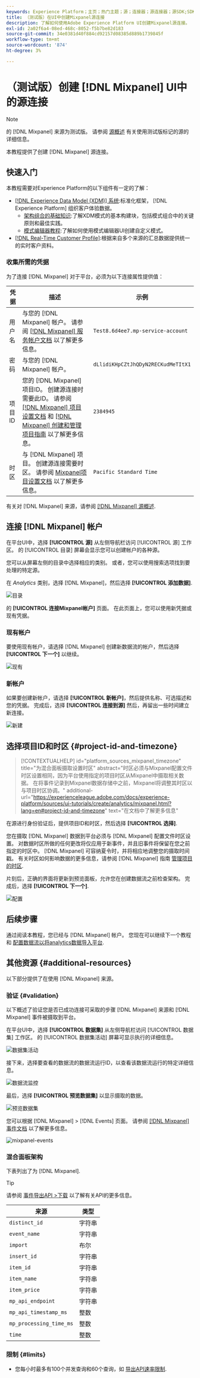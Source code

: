 ```yaml
---
keywords: Experience Platform；主页；热门主题；源；连接器；源连接器；源SDK;SDK
title: （测试版）在UI中创建Mixpanel源连接
description: 了解如何使用Adobe Experience Platform UI创建Mixpanel源连接。
exl-id: 2a02f6a4-08ed-468c-8052-f5b7be82d183
source-git-commit: 34e0381d40f884cd92157d08385d889b1739845f
workflow-type: tm+mt
source-wordcount: '874'
ht-degree: 3%

---
```


# （测试版）创建 [!DNL Mixpanel] UI中的源连接

>[!NOTE]
>
>的 [!DNL Mixpanel] 来源为测试版。 请参阅 [源概述](../../../../home.md#terms-and-conditions) 有关使用测试版标记的源的详细信息。

本教程提供了创建 [!DNL Mixpanel] 源连接。

## 快速入门

本教程需要对Experience Platform的以下组件有一定的了解：

* [[!DNL Experience Data Model (XDM)] 系统](../../../../../xdm/home.md):标准化框架， [!DNL Experience Platform] 组织客户体验数据。
   * [架构组合的基础知识](../../../../../xdm/schema/composition.md):了解XDM模式的基本构建块，包括模式组合中的关键原则和最佳实践。
   * [模式编辑器教程](../../../../../xdm/tutorials/create-schema-ui.md):了解如何使用模式编辑器UI创建自定义模式。
* [[!DNL Real-Time Customer Profile]](../../../../../profile/home.md):根据来自多个来源的汇总数据提供统一的实时客户资料。

### 收集所需的凭据

为了连接 [!DNL Mixpanel] 对于平台，必须为以下连接属性提供值：

| 凭据 | 描述 | 示例 |
| --- | --- | --- |
| 用户名 | 与您的 [!DNL Mixpanel] 帐户。 请参阅 [[!DNL Mixpanel] 服务帐户文档](https://developer.mixpanel.com/reference/service-accounts#authenticating-with-a-service-account) 以了解更多信息。 | `Test8.6d4ee7.mp-service-account` |
| 密码 | 与您的 [!DNL Mixpanel] 帐户。 | `dLlidiKHpCZtJhQDyN2RECKudMeTItX1` |
| 项目ID | 您的 [!DNL Mixpanel] 项目ID。 创建源连接时需要此ID。 请参阅 [[!DNL Mixpanel] 项目设置文档](https://help.mixpanel.com/hc/en-us/articles/115004490503-Project-Settings) 和 [[!DNL Mixpanel] 创建和管理项目指南](https://help.mixpanel.com/hc/en-us/articles/115004505106-Create-and-Manage-Projects) 以了解更多信息。 | `2384945` |
| 时区 | 与 [!DNL Mixpanel] 项目。 创建源连接需要时区。 请参阅 [Mixpanel项目设置文档](https://help.mixpanel.com/hc/en-us/articles/115004490503-Project-Settings) 以了解更多信息。 | `Pacific Standard Time` |

有关对 [!DNL Mixpanel] 来源，请参阅 [[!DNL Mixpanel] 源概述](../../../../connectors/analytics/mixpanel.md).

## 连接 [!DNL Mixpanel] 帐户

在平台UI中，选择 **[!UICONTROL 源]** 从左侧导航栏访问 [!UICONTROL 源] 工作区。 的 [!UICONTROL 目录] 屏幕会显示您可以创建帐户的各种源。

您可以从屏幕左侧的目录中选择相应的类别。 或者，您可以使用搜索选项找到要处理的特定源。

在 *Analytics* 类别，选择 [!DNL Mixpanel]，然后选择 **[!UICONTROL 添加数据]**.

![目录](../../../../images/tutorials/create/mixpanel-export-events/catalog.png)

的 **[!UICONTROL 连接Mixpanel帐户]** 页面。 在此页面上，您可以使用新凭据或现有凭据。

### 现有帐户

要使用现有帐户，请选择 [!DNL Mixpanel] 创建新数据流的帐户，然后选择 **[!UICONTROL 下一个]** 以继续。

![现有](../../../../images/tutorials/create/mixpanel-export-events/existing.png)

### 新帐户

如果要创建新帐户，请选择 **[!UICONTROL 新帐户]**，然后提供名称、可选描述和您的凭据。 完成后，选择 **[!UICONTROL 连接到源]** 然后，再留出一些时间建立新连接。

![新建](../../../../images/tutorials/create/mixpanel-export-events/new.png)

## 选择项目ID和时区 {#project-id-and-timezone}

>[!CONTEXTUALHELP]
>id="platform_sources_mixpanel_timezone"
>title="为混合面板摄取设置时区"
>abstract="时区必须与Mixpanel配置文件时区设置相同，因为平台使用指定的项目时区从Mixpanel中摄取相关数据。 在将事件记录到Mixpanel数据存储中之前，Mixpanel将调整其时区以与项目时区协调。"
>additional-url="https://experienceleague.adobe.com/docs/experience-platform/sources/ui-tutorials/create/analytics/mixpanel.html?lang=en#project-id-and-timezone" text="在文档中了解更多信息"

在源进行身份验证后，提供项目ID和时区，然后选择 **[!UICONTROL 选择]**.

您在摄取 [!DNL Mixpanel] 数据到平台必须与 [!DNL Mixpanel] 配置文件时区设置。 对数据时区所做的任何更改将仅应用于新事件，并且旧事件将保留在您之前指定的时区中。 [!DNL Mixpanel] 可容纳夏令时，并将相应地调整您的摄取时间戳。 有关时区如何影响数据的更多信息，请参阅 [!DNL Mixpanel] 指南 [管理项目的时区](https://help.mixpanel.com/hc/en-us/articles/115004547203-Manage-Timezones-for-Projects-in-Mixpanel).

片刻后，正确的界面将更新到预览面板，允许您在创建数据流之前检查架构。 完成后，选择 **[!UICONTROL 下一个]**.

![配置](../../../../images/tutorials/create/mixpanel-export-events/authentication-configuration.png)

## 后续步骤

通过阅读本教程，您已经与 [!DNL Mixpanel] 帐户。 您现在可以继续下一个教程和 [配置数据流以将analytics数据导入平台](../../dataflow/analytics.md).

## 其他资源 {#additional-resources}

以下部分提供了在使用 [!DNL Mixpanel] 来源。

### 验证 {#validation}

以下概述了验证您是否已成功连接可采取的步骤 [!DNL Mixpanel] 来源和 [!DNL Mixpanel] 事件被摄取到平台。

在平台UI中，选择 **[!UICONTROL 数据集]** 从左侧导航栏访问 [!UICONTROL 数据集] 工作区。 的 [!UICONTROL 数据集活动] 屏幕可显示执行的详细信息。

![数据集活动](../../../../images/tutorials/create/mixpanel-export-events/dataset-activity.png)

接下来，选择要查看的数据流的数据流运行ID，以查看该数据流运行的特定详细信息。

![数据流监控](../../../../images/tutorials/create/mixpanel-export-events/dataflow-monitoring.png)

最后，选择 **[!UICONTROL 预览数据集]** 以显示摄取的数据。

![预览数据集](../../../../images/tutorials/create/mixpanel-export-events/preview-dataset.png)

您可以根据 [!DNL Mixpanel] > [!DNL Events] 页面。 请参阅 [[!DNL Mixpanel] 事件文档](https://help.mixpanel.com/hc/en-us/articles/4402837164948-Events-formerly-Live-View-) 以了解更多信息。

![mixpanel-events](../../../../images/tutorials/create/mixpanel-export-events/mixpanel-events.png)

### 混合面板架构

下表列出了为 [!DNL Mixpanel].

>[!TIP]
>
>请参阅 [事件导出API >下载](https://developer.mixpanel.com/reference/raw-event-export) 以了解有关API的更多信息。


| 来源 | 类型 |
|---|---|
| `distinct_id` | 字符串 |
| `event_name` | 字符串 |
| `import` | 布尔 |
| `insert_id` | 字符串 |
| `item_id` | 字符串 |
| `item_name` | 字符串 |
| `item_price` | 字符串 |
| `mp_api_endpoint` | 字符串 |
| `mp_api_timestamp_ms` | 整数 |
| `mp_processing_time_ms` | 整数 |
| `time` | 整数 |

### 限制 {#limits}

* 您每小时最多有100个并发查询和60个查询，如 [导出API速率限制](https://help.mixpanel.com/hc/en-us/articles/115004602563-Rate-Limits-for-API-Endpoints).
